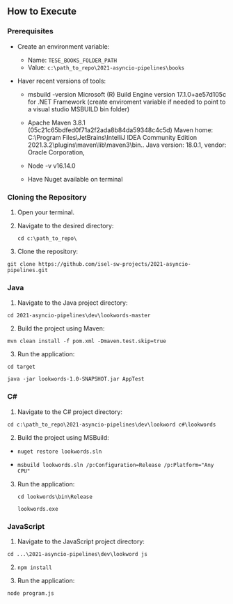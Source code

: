 ## How to Execute

### Prerequisites

- Create an environment variable:
  - Name: `TESE_BOOKS_FOLDER_PATH`
  - Value: `c:\path_to_repo\2021-asyncio-pipelines\books`
 
-  Haver recent versions of tools:
     - msbuild -version Microsoft (R) Build Engine version 17.1.0+ae57d105c for .NET Framework (create enviroment variable if needed to point to a visual studio MSBUILD bin folder)

     - Apache Maven 3.8.1 (05c21c65bdfed0f71a2f2ada8b84da59348c4c5d)
      Maven home: C:\Program Files\JetBrains\IntelliJ IDEA Community Edition 2021.3.2\plugins\maven\lib\maven3\bin\..
      Java version: 18.0.1, vendor: Oracle Corporation,

      - Node -v v16.14.0
 
      - Have Nuget available on terminal
   
### Cloning the Repository

1. Open your terminal.
2. Navigate to the desired directory:

   `cd c:\path_to_repo\`

 4. Clone the repository:

   `git clone https://github.com/isel-sw-projects/2021-asyncio-pipelines.git`


### Java

1. Navigate to the Java project directory:

`cd 2021-asyncio-pipelines\dev\lookwords-master`

2. Build the project using Maven:

  `mvn clean install -f pom.xml -Dmaven.test.skip=true`

3. Run the application:

 `cd target`
 
 `java -jar lookwords-1.0-SNAPSHOT.jar AppTest`


### C#

1. Navigate to the C# project directory:

 `cd c:\path_to_repo\2021-asyncio-pipelines\dev\lookword c#\lookwords`

2. Build the project using MSBuild:

 -  `nuget restore lookwords.sln`
  
 - `msbuild lookwords.sln /p:Configuration=Release /p:Platform="Any CPU"`

3. Run the application:

   `cd lookwords\bin\Release`
   
   `lookwords.exe`


### JavaScript

1. Navigate to the JavaScript project directory:

  `cd ...\2021-asyncio-pipelines\dev\lookword js`

2. `npm install`

3. Run the application:

  `node program.js`
   


